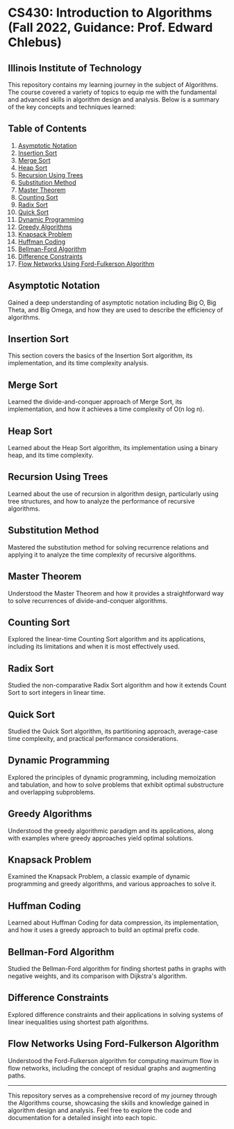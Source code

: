# CS430: Introduction to Algorithms (Fall 2022, Guidance: Prof. Edward Chlebus)
## Illinois Institute of Technology

This repository contains my learning journey in the subject of Algorithms. The course covered a variety of topics to equip me with the fundamental and advanced skills in algorithm design and analysis. Below is a summary of the key concepts and techniques learned:

## Table of Contents

1. [Asymptotic Notation](#asymptotic-notation)
2. [Insertion Sort](#insertion-sort)
3. [Merge Sort](#merge-sort)
4. [Heap Sort](#heap-sort)
5. [Recursion Using Trees](#recursion-using-trees)
6. [Substitution Method](#substitution-method)
7. [Master Theorem](#master-theorem)
8. [Counting Sort](#counting-sort)
9. [Radix Sort](#radix-sort)
10. [Quick Sort](#quick-sort)
11. [Dynamic Programming](#dynamic-programming)
12. [Greedy Algorithms](#greedy-algorithms)
13. [Knapsack Problem](#knapsack-problem)
14. [Huffman Coding](#huffman-coding)
15. [Bellman-Ford Algorithm](#bellman-ford-algorithm)
16. [Difference Constraints](#difference-constraints)
17. [Flow Networks Using Ford-Fulkerson Algorithm](#flow-networks-using-ford-fulkerson-algorithm)

## Asymptotic Notation

Gained a deep understanding of asymptotic notation including Big O, Big Theta, and Big Omega, and how they are used to describe the efficiency of algorithms.

## Insertion Sort

This section covers the basics of the Insertion Sort algorithm, its implementation, and its time complexity analysis.

## Merge Sort

Learned the divide-and-conquer approach of Merge Sort, its implementation, and how it achieves a time complexity of O(n log n).

## Heap Sort

Learned about the Heap Sort algorithm, its implementation using a binary heap, and its time complexity.

## Recursion Using Trees

Learned about the use of recursion in algorithm design, particularly using tree structures, and how to analyze the performance of recursive algorithms.

## Substitution Method

Mastered the substitution method for solving recurrence relations and applying it to analyze the time complexity of recursive algorithms.

## Master Theorem

Understood the Master Theorem and how it provides a straightforward way to solve recurrences of divide-and-conquer algorithms.

## Counting Sort

Explored the linear-time Counting Sort algorithm and its applications, including its limitations and when it is most effectively used.

## Radix Sort

Studied the non-comparative Radix Sort algorithm and how it extends Count Sort to sort integers in linear time.

## Quick Sort

Studied the Quick Sort algorithm, its partitioning approach, average-case time complexity, and practical performance considerations.

## Dynamic Programming

Explored the principles of dynamic programming, including memoization and tabulation, and how to solve problems that exhibit optimal substructure and overlapping subproblems.

## Greedy Algorithms

Understood the greedy algorithmic paradigm and its applications, along with examples where greedy approaches yield optimal solutions.

## Knapsack Problem

Examined the Knapsack Problem, a classic example of dynamic programming and greedy algorithms, and various approaches to solve it.

## Huffman Coding

Learned about Huffman Coding for data compression, its implementation, and how it uses a greedy approach to build an optimal prefix code.

## Bellman-Ford Algorithm

Studied the Bellman-Ford algorithm for finding shortest paths in graphs with negative weights, and its comparison with Dijkstra's algorithm.

## Difference Constraints

Explored difference constraints and their applications in solving systems of linear inequalities using shortest path algorithms.

## Flow Networks Using Ford-Fulkerson Algorithm

Understood the Ford-Fulkerson algorithm for computing maximum flow in flow networks, including the concept of residual graphs and augmenting paths.

---

This repository serves as a comprehensive record of my journey through the Algorithms course, showcasing the skills and knowledge gained in algorithm design and analysis. Feel free to explore the code and documentation for a detailed insight into each topic.
